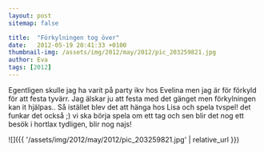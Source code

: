 ```yaml
---
layout: post
sitemap: false

title:  "Förkylningen tog över"
date:   2012-05-19 20:41:33 +0100
thumbnail-img: /assets/img/2012/may/2012/pic_203259821.jpg
author: Eva
tags: [2012]
---
```


Egentligen skulle jag ha varit på party ikv hos Evelina men jag är för förkyld för att festa tyvärr. Jag älskar ju att festa med det gänget men förkylningen kan it hjälpas.. Så istället blev det att hänga hos Lisa och spela tvspel! det funkar det också ;) vi ska börja spela om ett tag och sen blir det nog ett besök i hortlax tydligen, blir nog najs!

![]({{ '/assets/img/2012/may/2012/pic_203259821.jpg'  | relative_url }})

